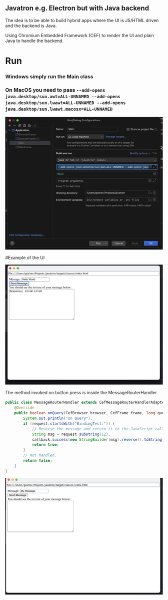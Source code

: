## Javatron e.g. Electron but with Java backend

The idea is to be able to build hybrid apps where the UI is JS/HTML driven and the backend is Java.

Using Chromium Embedded Framework (CEF) to render the UI and plain Java to handle the backend.

# Run

### Windows simply run the Main class

### On MacOS you need to pass `--add-opens java.desktop/sun.awt=ALL-UNNAMED --add-opens java.desktop/sun.lwawt=ALL-UNNAMED --add-opens java.desktop/sun.lwawt.macosx=ALL-UNNAMED`
![run.png](run.png)

#Example of the UI

![example1.png](example1.png)

The method invoked on button press is inside the MessageRouterHandler


```java
public class MessageRouterHandler extends CefMessageRouterHandlerAdapter {
    @Override
    public boolean onQuery(CefBrowser browser, CefFrame frame, long query_id, String request, boolean persistent, CefQueryCallback callback) {
        System.out.println("on Query");
        if (request.startsWith("BindingTest:")) {
            // Reverse the message and return it to the JavaScript caller.
            String msg = request.substring(12);
            callback.success(new StringBuilder(msg).reverse().toString());
            return true;
        }
        // Not handled.
        return false;
    }
}
```

![example2.png](example2.png)